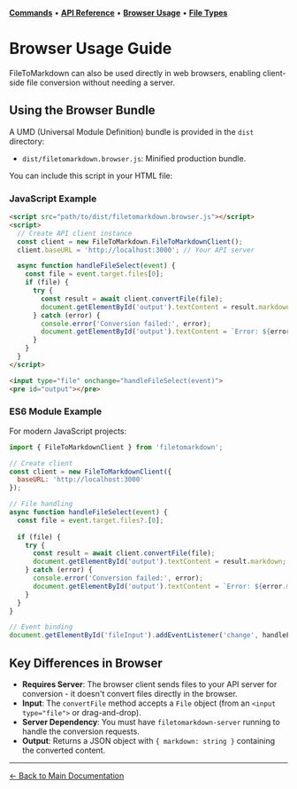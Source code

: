 **[Commands](COMMANDS.md)** • **[API Reference](API.md)** • **[Browser Usage](BROWSER.md)** • **[File Types](CONVERTERS.md)**
# Browser Usage Guide

FileToMarkdown can also be used directly in web browsers, enabling client-side file conversion without needing a server.

## Using the Browser Bundle

A UMD (Universal Module Definition) bundle is provided in the `dist` directory:

*   `dist/filetomarkdown.browser.js`: Minified production bundle.

You can include this script in your HTML file:

### JavaScript Example
```html
<script src="path/to/dist/filetomarkdown.browser.js"></script>
<script>
  // Create API client instance
  const client = new FileToMarkdown.FileToMarkdownClient();
  client.baseURL = 'http://localhost:3000'; // Your API server

  async function handleFileSelect(event) {
    const file = event.target.files[0];
    if (file) {
      try {
        const result = await client.convertFile(file);
        document.getElementById('output').textContent = result.markdown;
      } catch (error) {
        console.error('Conversion failed:', error);
        document.getElementById('output').textContent = `Error: ${error.message}`;
      }
    }
  }
</script>

<input type="file" onchange="handleFileSelect(event)">
<pre id="output"></pre>
```

### ES6 Module Example

For modern JavaScript projects:

```javascript
import { FileToMarkdownClient } from 'filetomarkdown';

// Create client
const client = new FileToMarkdownClient({
  baseURL: 'http://localhost:3000'
});

// File handling
async function handleFileSelect(event) {
  const file = event.target.files?.[0];
  
  if (file) {
    try {
      const result = await client.convertFile(file);
      document.getElementById('output').textContent = result.markdown;
    } catch (error) {
      console.error('Conversion failed:', error);
      document.getElementById('output').textContent = `Error: ${error.message}`;
    }
  }
}

// Event binding
document.getElementById('fileInput').addEventListener('change', handleFileSelect);
```

## Key Differences in Browser

*   **Requires Server**: The browser client sends files to your API server for conversion - it doesn't convert files directly in the browser.
*   **Input**: The `convertFile` method accepts a `File` object (from an `<input type="file">` or drag-and-drop).
*   **Server Dependency**: You must have `filetomarkdown-server` running to handle the conversion requests.
*   **Output**: Returns a JSON object with `{ markdown: string }` containing the converted content.

---

[← Back to Main Documentation](../Readme.md) 